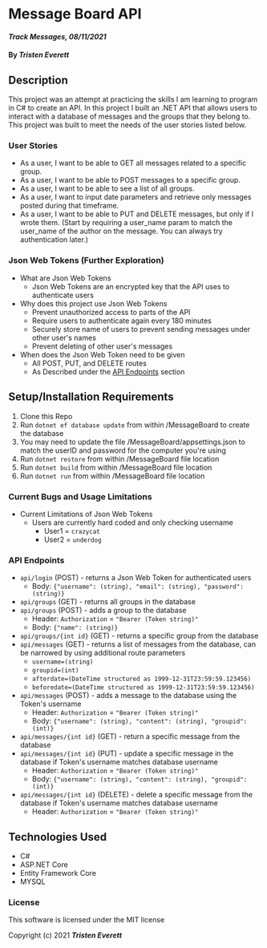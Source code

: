 # Message Board API

#### _Track Messages, 08/11/2021_

#### By _**Tristen Everett**_

## Description

This project was an attempt at practicing the skills I am learning to program in C# to create an API. In this project I built an .NET API that allows users to interact with a database of messages and the groups that they belong to. This project was built to meet the needs of the user stories listed below.

### User Stories

* As a user, I want to be able to GET all messages related to a specific group.
* As a user, I want to be able to POST messages to a specific group.
* As a user, I want to be able to see a list of all groups.
* As a user, I want to input date parameters and retrieve only messages posted during that timeframe.
* As a user, I want to be able to PUT and DELETE messages, but only if I wrote them. (Start by requiring a user_name param to match the user_name of the author on the message. You can always try authentication later.)

### Json Web Tokens (Further Exploration)

* What are Json Web Tokens
   * Json Web Tokens are an encrypted key that the API uses to authenticate users
* Why does this project use Json Web Tokens
   * Prevent unauthorized access to parts of the API
   * Require users to authenticate again every 180 minutes
   * Securely store name of users to prevent sending messages under other user's names
   * Prevent deleting of other user's messages
* When does the Json Web Token need to be given
   * All POST, PUT, and DELETE routes
   * As Described under the [API Endpoints](#api-endpoints) section

## Setup/Installation Requirements

1. Clone this Repo
2. Run `dotnet ef database update` from within /MessageBoard to create the database
3. You may need to update the file /MessageBoard/appsettings.json to match the userID and password for the computer you're using
4. Run `dotnet restore` from within /MessageBoard file location
5. Run `dotnet build` from within /MessageBoard file location
6. Run `dotnet run` from within /MessageBoard file location

### Current Bugs and Usage Limitations

* Current Limitations of Json Web Tokens
   * Users are currently hard coded and only checking username
      * User1 = `crazycat`
      * User2 = `underdog`

### API Endpoints

* `api/login` (POST) - returns a Json Web Token for authenticated users
   * Body: `{"username": (string), "email": (string), "password": (string)}`
* `api/groups` (GET) - returns all groups in the database
* `api/groups` (POST) - adds a group to the database
   * Header: `Authorization` = `"Bearer (Token string)"`
   * Body: `{"name": (string)}`
* `api/groups/{int id}` (GET) - returns a specific group from the database
* `api/messages` (GET) - returns a list of messages from the database, can be narrowed by using additional route parameters
   * `username=(string)`
   * `groupid=(int)`
   * `afterdate=(DateTime structured as 1999-12-31T23:59:59.123456)` 
   * `beforedate=(DateTime structured as 1999-12-31T23:59:59.123456)`
* `api/messages` (POST) - adds a message to the database using the Token's username
   * Header: `Authorization` = `"Bearer (Token string)"`
   * Body: `{"username": (string), "content": (string), "groupid": (int)}`
* `api/messages/{int id}` (GET) - return a specific message from the database
* `api/messages/{int id}` (PUT) - update a specific message in the database if Token's username matches database username
   * Header: `Authorization` = `"Bearer (Token string)"`
   * Body: `{"username": (string), "content": (string), "groupid": (int)}`
* `api/messages/{int id}` (DELETE) - delete a specific message from the database if Token's username matches database username
   * Header: `Authorization` = `"Bearer (Token string)"`

## Technologies Used

* C#
* ASP.NET Core
* Entity Framework Core
* MYSQL

### License

This software is licensed under the MIT license

Copyright (c) 2021 **_Tristen Everett_**